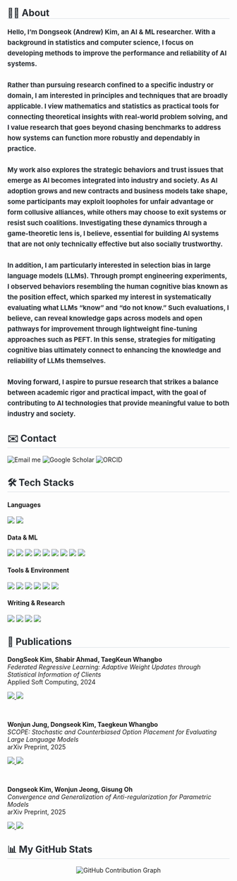 <div style="text-align: left;">
  <h2 style="border-bottom: 1px solid #d8dee4; color: #282d33;"> 🙋‍♂️ About </h2>
  <div style="font-weight: 700; font-size: 15px; text-align: left; color: #282d33; line-height: 1.6;">
    Hello, I’m Dongseok (Andrew) Kim, an AI & ML researcher. With a background in statistics and computer science, I focus on developing methods to improve the performance and reliability of AI systems.<br><br>
    Rather than pursuing research confined to a specific industry or domain, I am interested in principles and techniques that are broadly applicable. I view mathematics and statistics as practical tools for connecting theoretical insights with real-world problem 
    solving, and I value research that goes beyond chasing benchmarks to address how systems can function more robustly and dependably in practice.<br><br>
    My work also explores the strategic behaviors and trust issues that emerge as AI becomes integrated into industry and society. As AI adoption grows and new contracts and business models take shape, some participants may exploit loopholes for unfair advantage or form 
    collusive alliances, while others may choose to exit systems or resist such coalitions. Investigating these dynamics through a game-theoretic lens is, I believe, essential for building AI systems that are not only technically effective but also socially trustworthy.<br><br>
    In addition, I am particularly interested in selection bias in large language models (LLMs). Through prompt engineering experiments, I observed behaviors resembling the human cognitive bias known as the position effect, which sparked my interest in systematically 
    evaluating what LLMs “know” and “do not know.” Such evaluations, I believe, can reveal knowledge gaps across models and open pathways for improvement through lightweight fine-tuning approaches such as PEFT. In this sense, strategies for mitigating cognitive bias 
    ultimately connect to enhancing the knowledge and reliability of LLMs themselves.<br><br>
    Moving forward, I aspire to pursue research that strikes a balance between academic rigor and practical impact, with the goal of contributing to AI technologies that provide meaningful value to both industry and society.
  </div>
</div>

<div style="text-align: left;">
  <h2 style="border-bottom: 1px solid #d8dee4; color: #282d33;"> ✉️ Contact </h2>

  <a href="mailto:jkds5920@gmail.com" style="text-decoration:none;">
    <img src="https://img.shields.io/badge/Gmail-EA4335?style=flat-square&logo=Gmail&logoColor=white" alt="Email me"/>
  </a>

  <a href="https://scholar.google.com/citations?user=QOt0-48AAAAJ" style="text-decoration:none;">
    <img src="https://img.shields.io/badge/Google%20Scholar-4285F4?style=flat-square&logo=googlescholar&logoColor=white" alt="Google Scholar"/>
  </a>

  <a href="https://orcid.org/0009-0006-7853-4207" style="text-decoration:none;">
    <img src="https://img.shields.io/badge/ORCID-A6CE39?style=flat-square&logo=orcid&logoColor=white" alt="ORCID"/>
  </a>
</div>

<div align="left">
  <h2 style="border-bottom:1px solid #d8dee4; color:#282d33;">🛠️ Tech Stacks</h2>
  <h4>Languages</h4>
  <img src="https://img.shields.io/badge/Python-3776AB?style=flat-square&logo=Python&logoColor=white">
  <img src="https://img.shields.io/badge/R-276DC3?style=flat-square&logo=R&logoColor=white">
  <h4>Data & ML</h4>
  <img src="https://img.shields.io/badge/Keras-D00000?style=flat-square&logo=Keras&logoColor=white">
  <img src="https://img.shields.io/badge/Matplotlib-11557C?style=flat-square&logo=matplotlib&logoColor=white">
  <img src="https://img.shields.io/badge/NumPy-013243?style=flat-square&logo=numpy&logoColor=white">
  <img src="https://img.shields.io/badge/pandas-150458?style=flat-square&logo=pandas&logoColor=white">
  <img src="https://img.shields.io/badge/Plotly-3F4F75?style=flat-square&logo=plotly&logoColor=white">
  <img src="https://img.shields.io/badge/PyTorch-EE4C2C?style=flat-square&logo=PyTorch&logoColor=white">
  <img src="https://img.shields.io/badge/scikit--learn-F7931E?style=flat-square&logo=scikit-learn&logoColor=white">
  <img src="https://img.shields.io/badge/SciPy-8CAAE6?style=flat-square&logo=SciPy&logoColor=white">
  <img src="https://img.shields.io/badge/TensorFlow-FF6F00?style=flat-square&logo=Tensorflow&logoColor=white">
  <h4>Tools & Environment</h4>
  <img src="https://img.shields.io/badge/Conda-44A833?style=flat-square&logo=anaconda&logoColor=white">
  <img src="https://img.shields.io/badge/Docker-2496ED?style=flat-square&logo=docker&logoColor=white">
  <img src="https://img.shields.io/badge/GitHub-181717?style=flat-square&logo=github&logoColor=white">
  <img src="https://img.shields.io/badge/GitHub%20Actions-2088FF?style=flat-square&logo=githubactions&logoColor=white">
  <img src="https://img.shields.io/badge/Google%20Colab-F9AB00?style=flat-square&logo=googlecolab&logoColor=white">
  <img src="https://img.shields.io/badge/Jupyter-F37626?style=flat-square&logo=jupyter&logoColor=white">
  <h4>Writing & Research</h4>
  <img src="https://img.shields.io/badge/arXiv-B31B1B?style=flat-square&logo=arxiv&logoColor=white">
  <img src="https://img.shields.io/badge/Google%20Scholar-4285F4?style=flat-square&logo=googlescholar&logoColor=white">
  <img src="https://img.shields.io/badge/LaTeX-008080?style=flat-square&logo=latex&logoColor=white">
  <img src="https://img.shields.io/badge/Overleaf-47A141?style=flat-square&logo=overleaf&logoColor=white">
</div>

<div style="text-align: left;">
  <h2 style="border-bottom: 1px solid #d8dee4; color: #282d33;"> 📄 Publications </h2>
  
  <div align="left" style="margin-bottom: 15px;">
    <p><b>DongSeok Kim, Shabir Ahmad, TaegKeun Whangbo</b><br>
    <i>Federated Regressive Learning: Adaptive Weight Updates through Statistical Information of Clients</i><br>
    <span>Applied Soft Computing, 2024</span></p>
    <a href="https://doi.org/10.1016/j.asoc.2024.112043">
      <img src="https://img.shields.io/badge/Elsevier-blue?style=flat-square&logo=Elsevier&logoColor=white">
    </a>
    <a href="https://github.com/AndrewKim1997/federated-regressive-learning">
      <img src="https://img.shields.io/badge/%20Repository-181717?style=flat-square&logo=github&logoColor=white">
    </a>
  </div>
  <br>
  <div align="left" style="margin-bottom: 15px;">
    <p><b>Wonjun Jung, Dongseok Kim, Taegkeun Whangbo</b><br>
    <i>SCOPE: Stochastic and Counterbiased Option Placement for Evaluating Large Language Models</i><br>
    <span>arXiv Preprint, 2025</span></p>
    <a href="https://arxiv.org/abs/2507.18182">
      <img src="https://img.shields.io/badge/arXiv-B31B1B?style=flat-square&logo=arxiv&logoColor=white">
    </a>
    <a href="https://github.com/WonjunJeong97/SCOPE">
      <img src="https://img.shields.io/badge/%20Repository-181717?style=flat-square&logo=github&logoColor=white">
    </a>
  </div>
  <br>
  <div align="left">
    <p><b>Dongseok Kim, Wonjun Jeong, Gisung Oh</b><br>
    <i>Convergence and Generalization of Anti-regularization for Parametric Models</i><br>
    <span>arXiv Preprint, 2025</span></p>
    <a href="https://arxiv.org/abs/2508.17412">
      <img src="https://img.shields.io/badge/arXiv-B31B1B?style=flat-square&logo=arxiv&logoColor=white">
    </a>
    <a href="https://github.com/AndrewKim1997/anti-regularization-parametric-models">
      <img src="https://img.shields.io/badge/%20Repository-181717?style=flat-square&logo=github&logoColor=white">
    </a>
    <br>
  </div>
</div>

<div style="text-align: left;">
  <h2 style="border-bottom: 1px solid #d8dee4; color: #282d33;"> 📊 My GitHub Stats </h2>
  <div align="center">
    <img src="https://github-readme-activity-graph.vercel.app/graph?username=AndrewKim1997&theme=minimal" alt="GitHub Contribution Graph" />
  </div>
</div>
